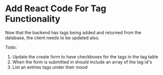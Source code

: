 # Add React Code For Tag Functionality

Now that the backend has tags being added and returned from the database, the client needs to be updated also.

Todo:
1. Update the create form to have checkboxes for the tags in the tag table
1. When the form is submitted in should include an array of the tag id's
1. List an entries tags under their mood

